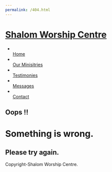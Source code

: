```yaml
---
permalink: /404.html
---
```


<!DOCTYPE html> <html lang="en"> <head> <meta charset="utf-8"> <title>Shalom Worship Centre</title> <meta name="viewport" content="width=device-width, initial-scale=1.0"> <meta name="keywords" content="error"> <meta name="description" content="404 error"> <meta name="author" content="Shalom Worship Centre">
<!-- CSS --> <link rel="stylesheet" href="http://fonts.googleapis.com/css?family=Open+Sans:400italic,400"> <link rel="stylesheet" href="http://fonts.googleapis.com/css?family=Droid+Sans"> <link rel="stylesheet" href="http://fonts.googleapis.com/css?family=Lobster"> <link rel="stylesheet" href="assets/bootstrap/css/bootstrap.min.css"> <link rel="stylesheet" href="assets/prettyPhoto/css/prettyPhoto.css"> <link rel="stylesheet" href="assets/css/font-awesome.css"> <link rel="stylesheet" href="assets/css/style.css"> <!-- icons --> <link rel="shortcut icon" href="assets/ico/favicon.ico"> </head> 

<body> <!-- Header --> <div class="container"> <div class="header row"> <div class="span12"> <div class="navbar"> <div class="navbar-inner"> <h1> <a class="brand" href="http://shalomworshipcentre.in/">Shalom Worship Centre</a> </h1> <a class="btn btn-navbar" data-toggle="collapse" data-target=".nav-collapse"> <span class="icon-bar"></span> <span class="icon-bar"></span> <span class="icon-bar"></span> </a> <div class="nav-collapse collapse"> <ul class="nav pull-right"> <li> <a href="http://shalomworshipcentre.in/"><i class="icon-home"></i><br />Home</a> </li> <li> <a href="http://shalomworshipcentre.in/Our%20Ministries.html"><i class="icon-camera"></i><br />Our Minisitries</a> </li> <li> <a href="http://shalomworshipcentre.in/testimonies/"><i class="icon-user"></i><br />Testimonies</a> </li> <li> <a href="http://shalomworshipcentre.in/messages"><i class="icon-tasks"></i><br />Messages</a> </li> <li> <a href="http://shalomworshipcentre.in/contact.html"><i class="icon-envelope-alt"></i><br />Contact</a> </li> </ul> </div> </div> </div> </div> </div> </div> <!-- Page Title --> 

<div class="page-title"> <div class="container"> <div class="row"> <div class="span12"> <i class="icon-exclamation-sign page-title-icon"></i> <h2>Oops !!</h2> </div> </div> </div> </div> <!-- Services Full Width Text --> <div class="services-full-width container"> <div class="row"> <div class="presentation container span12">
<h1>Something is wrong.</h1><h2>Please try again.</h2></div> </div> </div>
<!-- Footer --> <footer> <div class="container"> <div class="row"> <div class="social span4"> <a class="facebook" href="https://www.facebook.com/shalomworshipcentre.kkd"></a> <a class="youtube" href="https://www.youtube.com/c/ShalomWorshipCentreKakinada"></a> <a class="googleplus" href="https://plus.google.com/+ShalomWorshipCentreKakinada"></a> </div> <div class="copyright span4"><p>Copyright-Shalom Worship Centre.</p></div> <!--Google Ads --> <div class="copyright span4 app"></div> </div> </div> </footer> <!-- Javascript --> <script src="assets/js/jquery-1.8.2.min.js"></script> <script src="assets/bootstrap/js/bootstrap.min.js"></script><script src="assets/js/jquery.quicksand.js"></script></body></html> 
